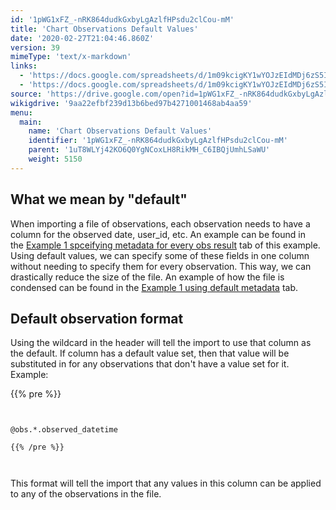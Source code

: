 ```yaml
---
id: '1pWG1xFZ_-nRK864dudkGxbyLgAzlfHPsdu2clCou-mM'
title: 'Chart Observations Default Values'
date: '2020-02-27T21:04:46.860Z'
version: 39
mimeType: 'text/x-markdown'
links:
  - 'https://docs.google.com/spreadsheets/d/1m09kcigKY1wYOJzEIdMDj6zS5IP5Me2_L-xK_53aFMY/edit#gid=1502636095'
  - 'https://docs.google.com/spreadsheets/d/1m09kcigKY1wYOJzEIdMDj6zS5IP5Me2_L-xK_53aFMY/edit#gid=2105581120'
source: 'https://drive.google.com/open?id=1pWG1xFZ_-nRK864dudkGxbyLgAzlfHPsdu2clCou-mM'
wikigdrive: '9aa22efbf239d13b6bed97b4271001468ab4aa59'
menu:
  main:
    name: 'Chart Observations Default Values'
    identifier: '1pWG1xFZ_-nRK864dudkGxbyLgAzlfHPsdu2clCou-mM'
    parent: '1uT8WLYj42KO6Q0YgNCoxLH8RikMH_C6IBQjUmhLSaWU'
    weight: 5150
---
```

## **What we mean by "default"**  
  
When importing a file of observations, each observation needs to have a column for the observed date, user_id, etc. An example can be found in the [Example 1 spceifying metadata for every obs result](https://docs.google.com/spreadsheets/d/1m09kcigKY1wYOJzEIdMDj6zS5IP5Me2_L-xK_53aFMY/edit#gid=1502636095) tab of this example. Using default values, we can specify some of these fields in one column without needing to specify them for every observation. This way, we can drastically reduce the size of the file. An example of how the file is condensed can be found in the [Example 1 using default metadata](https://docs.google.com/spreadsheets/d/1m09kcigKY1wYOJzEIdMDj6zS5IP5Me2_L-xK_53aFMY/edit#gid=2105581120) tab.

  
## **Default observation format**  
  
Using the wildcard in the header will tell the import to use that column as the default. If column has a default value set, then that value will be substituted in for any observations that don't have a value set for it.  
Example:

{{% pre %}}
```
  
  
@obs.*.observed_datetime  
  
{{% /pre %}}  
  
  

```
This format will tell the import that any values in this column can be applied to any of the observations in the file.
